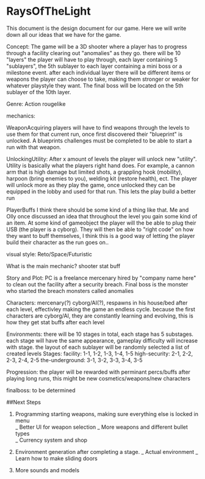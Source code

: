 # RaysOfTheLight

This document is the design document for our game. Here we will write down all our ideas that we have for the game.

Concept:
The game will be a 3D shooter where a player has to progress through a facility clearing out "anomalies" as they go.
there will be 10 "layers" the player will have to play through, each layer containing 5 "sublayers", the 5th sublayer to each layer containing a mini boss or a milestone event.
after each individual layer there will be different items or weapons the player can choose to take, making them stronger or weaker for whatever playstyle they want.
The final boss will be located on the 5th sublayer of the 10th layer.

Genre:
Action rougelike

mechanics:

WeaponAcquiring
players will have to find weapons through the levels to use them for that current run, once first discovered their "blueprint" is unlocked. A blueprints challenges must be completed to be able to start a run with that weapon.

UnlockingUtility:
After x amount of levels the player will unlock new "utility". Utility is basically what the players right hand does. For example, a cannon arm that is high damage but limited shots, a grappling hook (mobility), harpoon (bring enemies to you), welding kit (restore health), ect. The player will unlock more as they play the game, once unlocked they can be equipped in the lobby and used for that run. This lets the play build a better run

PlayerBuffs
I think there should be some kind of a thing like that. Me and Olly once discussed an idea that throughout the level you gain some kind of an item. At some kind of gameobject the player will the be able to plug their USB (the player is a cyborg). They will then be able to "right code" on how they want to buff themselves, I think this is a good way of letting the player build their character as the run goes on..

visual style:
Reto/Space/Futuristic

What is the main mechanic?
shooter stat buff

Story and Plot:
PC is a freelance mercenary hired by "company name here" to clean out the facility after a security breach.
Final boss is the monster who started the breach
monsters called anomalies

Characters:
mercenary(?) cyborg/AI(?), respawns in his house/bed after each level, effectivley making the game an endless cycle.
because the first characters are cyborg/AI, they are constantly learning and evolving, this is how they get stat buffs after each level

Environments:
there will be 10 stages in total, each stage has 5 substages.
each stage will have the same appearance, gameplay difficulty will increase with stage.
the layout of each sublayer will be randomly selected a list of created levels
Stages:
facility:
1-1, 1-2, 1-3, 1-4, 1-5
high-security:
2-1, 2-2, 2-3, 2-4, 2-5
the-underground:
3-1, 3-2, 3-3, 3-4, 3-5

Progression:
the player will be rewarded with perminant percs/buffs after playing long runs, this might be new cosmetics/weapons/new characters

finalboss:
to be determined

##Next Steps
1. Programming starting weapons, making sure everything else is locked in menu  
   _ Better UI for weapon selection
   _ More weapons and different bullet types  
   _ Currency system and shop
   
2. Environment generation after completing a stage.
   _ Actual environment
   _ Learn how to make sliding doors

3. More sounds and models
